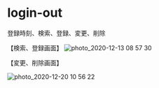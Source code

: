 # login-out
登録時刻、検索、登録、変更、削除


【検索、登録画面】
![photo_2020-12-13 08 57 30](https://user-images.githubusercontent.com/58727760/102703462-66b9da00-42b2-11eb-897f-594e963aec0f.jpeg)

【変更、削除画面】

![photo_2020-12-20 10 56 22](https://user-images.githubusercontent.com/58727760/102703502-ecd62080-42b2-11eb-8437-c3c70b1c401b.jpeg)
